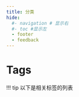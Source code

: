 ```yaml
---
title: 分类
hide:
  #- navigation # 显示右
  #- toc #显示左
  - footer
  - feedback
---
```

# Tags
!!! tip
    以下是相关标签的列表